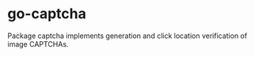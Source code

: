 # go-captcha
Package captcha implements generation and click location verification of image CAPTCHAs.

